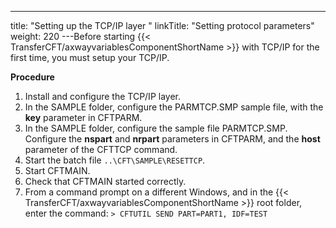 ---
title: "Setting up the TCP/IP layer "
linkTitle: "Setting protocol parameters"
weight: 220
---Before starting {{< TransferCFT/axwayvariablesComponentShortName  >}} with TCP/IP for the first time, you must setup your TCP/IP.

****Procedure****

1. Install and configure
    the TCP/IP layer.
1. In the SAMPLE folder, configure
    the PARMTCP.SMP sample file, with the ****key****
    parameter in CFTPARM.
1. In the SAMPLE folder, configure
    the sample file PARMTCP.SMP. Configure the ****nspart****
    and ****nrpart**** parameters in CFTPARM,
    and the ****host**** parameter of the
    CFTTCP command.
1. Start the batch file `..\CFT\SAMPLE\RESETTCP`.
1. Start CFTMAIN.
1. Check that CFTMAIN
    started correctly.
1. From a command prompt on a different Windows, and in the {{< TransferCFT/axwayvariablesComponentShortName >}} root folder, enter the
    command: `> CFTUTIL SEND PART=PART1, IDF=TEST`

 
